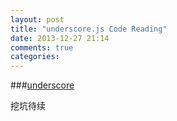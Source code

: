 ```yaml
---
layout: post
title: "underscore.js Code Reading"
date: 2013-12-27 21:14
comments: true
categories: 
---
```



###[underscore](https://github.com/jashkenas/underscore/blob/master/underscore.js)

挖坑待续
